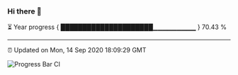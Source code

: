 ### Hi there 👋

⏳ Year progress { █████████████████████▁▁▁▁▁▁▁▁▁ } 70.43 %

---

⏰ Updated on Mon, 14 Sep 2020 18:09:29 GMT

![Progress Bar CI](https://github.com/liununu/liununu/workflows/Progress%20Bar%20CI/badge.svg)
